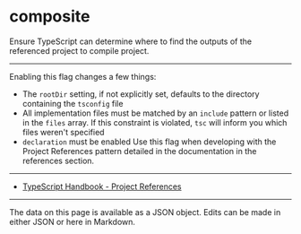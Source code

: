 <!-- Important! Do not modify comment blocks. They are necessary for the transformer to work properly -->

<!-- title -->
# composite

<!-- shortDescription -->
Ensure TypeScript can determine where to find the outputs of the referenced project to compile project.

---

<!-- extendedDescription -->
Enabling this flag changes a few things:
- The `rootDir` setting, if not explicitly set, defaults to the directory containing the `tsconfig` file
- All implementation files must be matched by an `include` pattern or listed in the `files` array. If this constraint is violated, `tsc` will inform you which files weren't specified
- `declaration` must be enabled
Use this flag when developing with the Project References pattern detailed in the documentation in the references section.

---

<!-- references -->
- [TypeScript Handbook - Project References](https://www.typescriptlang.org/docs/handbook/project-references.html)
---

<!-- footer -->
The data on this page is available as a JSON object. Edits can be made in either JSON or here in Markdown.
